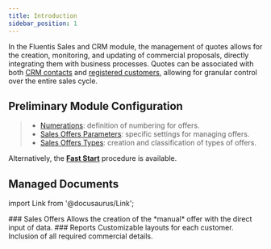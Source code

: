 ```yaml
---
title: Introduction 
sidebar_position: 1
---
```


In the Fluentis Sales and CRM module, the management of quotes allows for the creation, monitoring, and updating of commercial proposals, directly integrating them with business processes. Quotes can be associated with both [CRM contacts](/docs/crm/home-crm/contacts/search-contacts) and [registered customers](/docs/erp-home/registers/contacts/create-new-contact/general), allowing for granular control over the entire sales cycle.

## Preliminary Module Configuration 

> - [Numerations](/docs/configurations/tables/fluentis-numerations): definition of numbering for offers.
> - [Sales Offers Parameters](/docs/configurations/parameters/sales/offer-parameters): specific settings for managing offers.   
> - [Sales Offers Types](/docs/configurations/tables/sales/sales-offer-type): creation and classification of types of offers.

Alternatively, the [**Fast Start**](/docs/guide/fast-start) procedure is available.

## Managed Documents

import Link from '@docusaurus/Link';

<div className="cardContainer">
    <div className="card">
### Sales Offers 
Allows the creation of the *manual* offer with the direct input of data.  
### Reports  
Customizable layouts for each customer.  
Inclusion of all required commercial details.  
    </div>
</div>